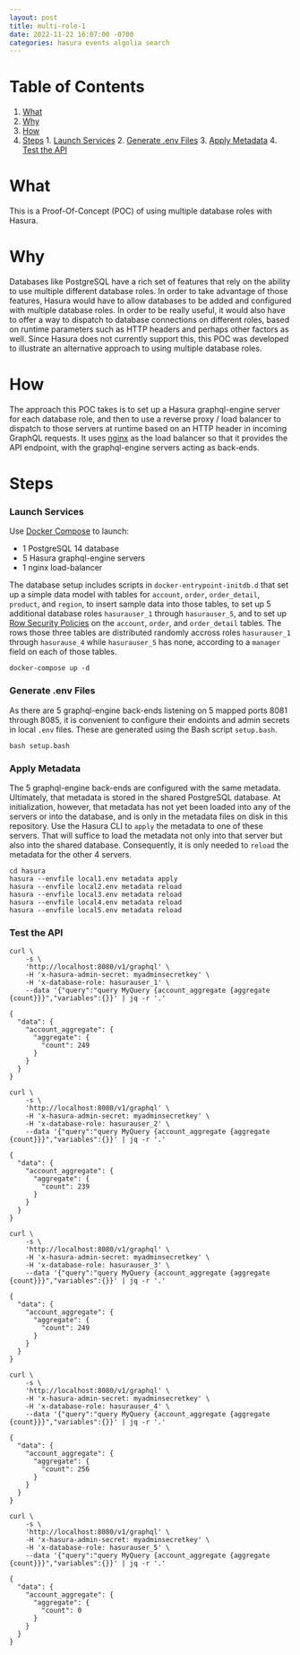 ```yaml
---
layout: post
title: multi-role-1
date: 2022-11-22 16:07:00 -0700
categories: hasura events algolia search
---
```


# Table of Contents

1.  [What](#orge4da1b4)
2.  [Why](#orgc63b489)
3.  [How](#org6eaa2f7)
4.  [Steps](#org751311e)
        1.  [Launch Services](#org6e9d57f)
        2.  [Generate .env Files](#orge397984)
        3.  [Apply Metadata](#orge8cad01)
        4.  [Test the API](#org88dada3)


<a id="orge4da1b4"></a>

# What

This is a Proof-Of-Concept (POC) of using multiple database roles with
Hasura.


<a id="orgc63b489"></a>

# Why

Databases like PostgreSQL have a rich set of features that rely on the
ability to use multiple different database roles. In order to take
advantage of those features, Hasura would have to allow databases to
be added and configured with multiple database roles.  In order to be
really useful, it would also have to offer a way to dispatch to
database connections on different roles, based on runtime parameters
such as HTTP headers and perhaps other factors as well.  Since Hasura
does not currently support this, this POC was developed to illustrate
an alternative approach to using multiple database roles.


<a id="org6eaa2f7"></a>

# How

The approach this POC takes is to set up a Hasura graphql-engine
server for each database role, and then to use a reverse proxy / load
balancer to dispatch to those servers at runtime based on an HTTP
header in incoming GraphQL requests.  It uses [nginx](https://www.nginx.com/) as the load
balancer so that it provides the API endpoint, with the graphql-engine
servers acting as back-ends.


<a id="org751311e"></a>

# Steps


<a id="org6e9d57f"></a>

### Launch Services

Use [Docker Compose](https://docs.docker.com/compose/) to launch:

-   1 PostgreSQL 14 database
-   5 Hasura graphql-engine servers
-   1 nginx load-balancer

The database setup includes scripts in `docker-entrypoint-initdb.d`
that set up a simple data model with tables for `account`, `order`,
`order_detail`, `product`, and `region`, to insert sample data into
those tables, to set up 5 additional database roles `hasurauser_1`
through `hasurauser_5`, and to set up [Row Security Policies](https://www.postgresql.org/docs/current/ddl-rowsecurity.html) on the
`account`, `order`, and `order_detail` tables.  The rows those three
tables are distributed randomly accross roles `hasurauser_1` through
`hasurause_4` while `hasurauser_5` has none, according to a `manager`
field on each of those tables.    

    docker-compose up -d


<a id="orge397984"></a>

### Generate .env Files

As there are 5 graphql-engine back-ends listening on 5 mapped ports
8081 through 8085, it is convenient to configure their endoints and
admin secrets in local `.env` files.  These are generated using the
Bash script `setup.bash`.

    bash setup.bash


<a id="orge8cad01"></a>

### Apply Metadata

The 5 graphql-engine back-ends are configured with the same metadata.
Ultimately, that metadata is stored in the shared PostgreSQL
database.  At initialization, however, that metadata has not yet been
loaded into any of the servers or into the database, and is only in
the metadata files on disk in this repository.  Use the Hasura CLI to
`apply` the metadata to one of these servers.  That will suffice to
load the metadata not only into that server but also into the shared
database.  Consequently, it is only needed to `reload` the metadata
for the other 4 servers.

    cd hasura
    hasura --envfile local1.env metadata apply
    hasura --envfile local2.env metadata reload
    hasura --envfile local3.env metadata reload
    hasura --envfile local4.env metadata reload
    hasura --envfile local5.env metadata reload


<a id="org88dada3"></a>

### Test the API

    curl \
        -s \
        'http://localhost:8080/v1/graphql' \
        -H 'x-hasura-admin-secret: myadminsecretkey' \
        -H 'x-database-role: hasurauser_1' \
        --data '{"query":"query MyQuery {account_aggregate {aggregate {count}}}","variables":{}}' | jq -r '.'

    {
      "data": {
        "account_aggregate": {
          "aggregate": {
            "count": 249
          }
        }
      }
    }

    curl \
        -s \
        'http://localhost:8080/v1/graphql' \
        -H 'x-hasura-admin-secret: myadminsecretkey' \
        -H 'x-database-role: hasurauser_2' \
        --data '{"query":"query MyQuery {account_aggregate {aggregate {count}}}","variables":{}}' | jq -r '.'

    {
      "data": {
        "account_aggregate": {
          "aggregate": {
            "count": 239
          }
        }
      }
    }

    curl \
        -s \
        'http://localhost:8080/v1/graphql' \
        -H 'x-hasura-admin-secret: myadminsecretkey' \
        -H 'x-database-role: hasurauser_3' \
        --data '{"query":"query MyQuery {account_aggregate {aggregate {count}}}","variables":{}}' | jq -r '.'

    {
      "data": {
        "account_aggregate": {
          "aggregate": {
            "count": 249
          }
        }
      }
    }

    curl \
        -s \
        'http://localhost:8080/v1/graphql' \
        -H 'x-hasura-admin-secret: myadminsecretkey' \
        -H 'x-database-role: hasurauser_4' \
        --data '{"query":"query MyQuery {account_aggregate {aggregate {count}}}","variables":{}}' | jq -r '.'

    {
      "data": {
        "account_aggregate": {
          "aggregate": {
            "count": 256
          }
        }
      }
    }

    curl \
        -s \
        'http://localhost:8080/v1/graphql' \
        -H 'x-hasura-admin-secret: myadminsecretkey' \
        -H 'x-database-role: hasurauser_5' \
        --data '{"query":"query MyQuery {account_aggregate {aggregate {count}}}","variables":{}}' | jq -r '.'

    {
      "data": {
        "account_aggregate": {
          "aggregate": {
            "count": 0
          }
        }
      }
    }

